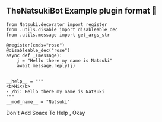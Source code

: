 ## TheNatsukiBot Example plugin format 📌
```python3
from Natsuki.decorator import register
from .utils.disable import disableable_dec
from .utils.message import get_args_str

@register(cmds="rose")
@disableable_dec("rose")
async def _(message):
    j = "Hello there my name is Natsuki"
    await message.reply(j)
    

__help__ = """
<b>Hi</b>
- /hi: Hello there my name is Natsuki
"""
__mod_name__ = "Natsuki"
```
Don't Add Soace To Help , Okay 
